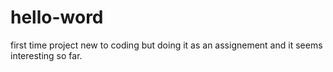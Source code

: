 # hello-word
first time project
new to coding but doing it as an assignement and it seems interesting so far.
